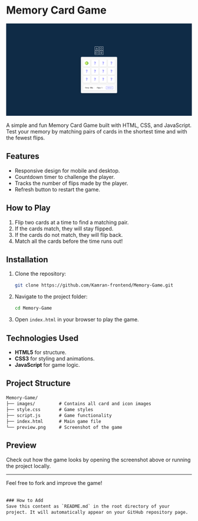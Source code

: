# Memory Card Game

![Memory Card Game Preview](https://github.com/Kamran-frontend/Memory-Game/blob/main/preview.png?raw=true)

A simple and fun Memory Card Game built with HTML, CSS, and JavaScript. Test your memory by matching pairs of cards in the shortest time and with the fewest flips.

## Features

- Responsive design for mobile and desktop.
- Countdown timer to challenge the player.
- Tracks the number of flips made by the player.
- Refresh button to restart the game.

## How to Play

1. Flip two cards at a time to find a matching pair.
2. If the cards match, they will stay flipped.
3. If the cards do not match, they will flip back.
4. Match all the cards before the time runs out!

## Installation

1. Clone the repository:
   ```bash
   git clone https://github.com/Kamran-frontend/Memory-Game.git
   ```

2. Navigate to the project folder:
   ```bash
   cd Memory-Game
   ```
3. Open `index.html` in your browser to play the game.

## Technologies Used

- **HTML5** for structure.
- **CSS3** for styling and animations.
- **JavaScript** for game logic.

## Project Structure

```
Memory-Game/
├── images/         # Contains all card and icon images
├── style.css       # Game styles
├── script.js       # Game functionality
├── index.html      # Main game file
└── preview.png     # Screenshot of the game
```

## Preview

Check out how the game looks by opening the screenshot above or running the project locally.

---

Feel free to fork and improve the game!

```

### How to Add
Save this content as `README.md` in the root directory of your project. It will automatically appear on your GitHub repository page.
```
